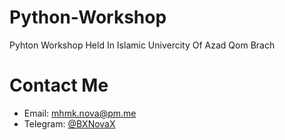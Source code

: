 # Python-Workshop

Pyhton Workshop Held In Islamic Univercity Of Azad Qom Brach

# Contact Me
- Email: mhmk.nova@pm.me
- Telegram: <a href="https://t.me/bxnovax">@BXNovaX</a>
